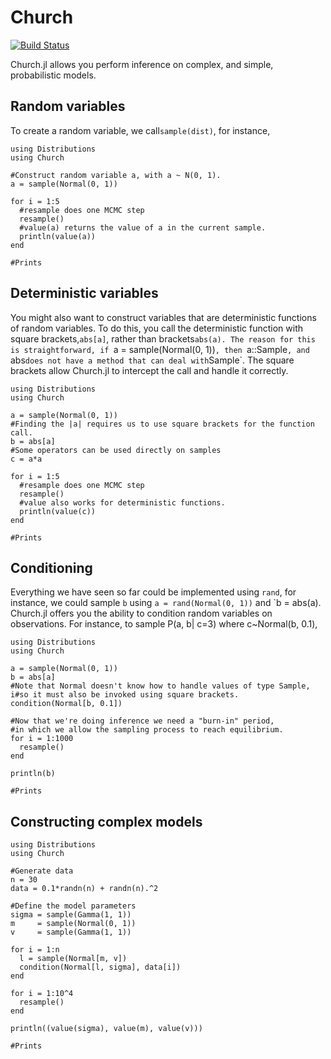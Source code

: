 # Church

[![Build Status](https://travis-ci.org/LaurenceA/Church.jl.png)](https://travis-ci.org/LaurenceA/Church.jl)

Church.jl allows you perform inference on complex, and simple, probabilistic models.

Random variables
----------------
To create a random variable, we call`sample(dist)`, for instance,
```
using Distributions
using Church

#Construct random variable a, with a ~ N(0, 1).
a = sample(Normal(0, 1))

for i = 1:5
  #resample does one MCMC step
  resample()
  #value(a) returns the value of a in the current sample.
  println(value(a))
end

#Prints
```

Deterministic variables
-----------------------
You might also want to construct variables that are deterministic functions of random variables.
To do this, you call the deterministic function with square brackets,`abs[a]`, rather than brackets`abs(a).
The reason for this is straightforward, if `a = sample(Normal(0, 1))`, then `a::Sample`, and `abs` does not have a method that can deal with `Sample`.
The square brackets allow Church.jl to intercept the call and handle it correctly.
```
using Distributions
using Church

a = sample(Normal(0, 1))
#Finding the |a| requires us to use square brackets for the function call.
b = abs[a]
#Some operators can be used directly on samples
c = a*a

for i = 1:5
  #resample does one MCMC step
  resample()
  #value also works for deterministic functions.
  println(value(c))
end

#Prints
```

Conditioning
------------
Everything we have seen so far could be implemented using `rand`, for instance, we could sample `b` using `a = rand(Normal(0, 1))` and `b = abs(a).
Church.jl offers you the ability to condition random variables on observations.
For instance, to sample P(a, b| c=3) where c~Normal(b, 0.1),
```
using Distributions
using Church

a = sample(Normal(0, 1))
b = abs[a]
#Note that Normal doesn't know how to handle values of type Sample, 
i#so it must also be invoked using square brackets.
condition(Normal[b, 0.1])

#Now that we're doing inference we need a "burn-in" period,
#in which we allow the sampling process to reach equilibrium.
for i = 1:1000
  resample()
end

println(b)

#Prints
```

Constructing complex models
---------------------------
```
using Distributions
using Church

#Generate data
n = 30
data = 0.1*randn(n) + randn(n).^2

#Define the model parameters
sigma = sample(Gamma(1, 1))
m     = sample(Normal(0, 1))
v     = sample(Gamma(1, 1))

for i = 1:n
  l = sample(Normal[m, v])
  condition(Normal[l, sigma], data[i])
end

for i = 1:10^4
  resample()
end

println((value(sigma), value(m), value(v)))

#Prints
```


